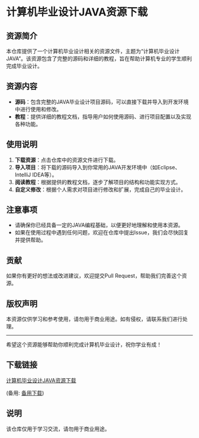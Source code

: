 # 计算机毕业设计JAVA资源下载

## 资源简介

本仓库提供了一个计算机毕业设计相关的资源文件，主题为“计算机毕业设计JAVA”。该资源包含了完整的源码和详细的教程，旨在帮助计算机专业的学生顺利完成毕业设计。

## 资源内容

- **源码**：包含完整的JAVA毕业设计项目源码，可以直接下载并导入到开发环境中进行使用和修改。
- **教程**：提供详细的教程文档，指导用户如何使用源码、进行项目配置以及实现各种功能。

## 使用说明

1. **下载资源**：点击仓库中的资源文件进行下载。
2. **导入项目**：将下载的源码导入到你常用的JAVA开发环境中（如Eclipse、IntelliJ IDEA等）。
3. **阅读教程**：根据提供的教程文档，逐步了解项目的结构和功能实现方式。
4. **自定义修改**：根据个人需求对项目进行修改和扩展，完成自己的毕业设计。

## 注意事项

- 请确保你已经具备一定的JAVA编程基础，以便更好地理解和使用本资源。
- 如果在使用过程中遇到任何问题，欢迎在仓库中提出Issue，我们会尽快回复并提供帮助。

## 贡献

如果你有更好的想法或改进建议，欢迎提交Pull Request，帮助我们完善这个资源。

## 版权声明

本资源仅供学习和参考使用，请勿用于商业用途。如有侵权，请联系我们进行处理。

---

希望这个资源能够帮助你顺利完成计算机毕业设计，祝你学业有成！

## 下载链接
[计算机毕业设计JAVA资源下载](https://pan.quark.cn/s/17a300ccee1b) 

(备用: [备用下载](https://pan.baidu.com/s/1ahEkD1d_0Ylda2UsvvvRyA?pwd=1234))

## 说明

该仓库仅用于学习交流，请勿用于商业用途。
